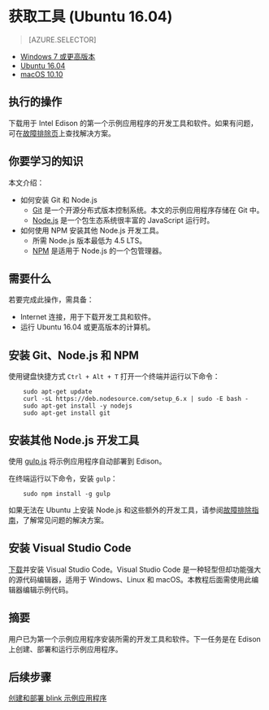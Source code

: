 <properties
    pageTitle="获取用于 Azure IoT 初学者工具包 (Ubuntu 16.04) 的工具 | Azure"
    description="下载并安装用于 Ubuntu 上的 Edison 的第一个示例应用程序的必需工具和软件。"
    services="iot-hub"
    documentationcenter=""
    author="shizn"
    manager="timtl"
    tags=""
    keywords="arduino 开发工具, iot 开发, iot 软件, 物联网软件, 在 ubuntu 上安装 git, 安装 node js ubuntu" />
<tags
    ms.assetid="9ab5b161-7ec5-41a6-9c5f-4456e4882752"
    ms.service="iot-hub"
    ms.devlang="nodejs"
    ms.topic="article"
    ms.tgt_pltfrm="na"
    ms.workload="na"
    ms.date="11/8/2016"
    wacn.date="01/06/2017"
    ms.author="xshi" />  


# 获取工具 (Ubuntu 16.04)

> [AZURE.SELECTOR]
- [Windows 7 或更高版本][windows]
- [Ubuntu 16.04][ubuntu]
- [macOS 10.10][macos]

## 执行的操作
下载用于 Intel Edison 的第一个示例应用程序的开发工具和软件。如果有问题，可在[故障排除页][troubleshooting]上查找解决方案。

## 你要学习的知识
本文介绍：

* 如何安装 Git 和 Node.js
  * [Git](https://git-scm.com) 是一个开源分布式版本控制系统。本文的示例应用程序存储在 Git 中。
  * [Node.js](https://nodejs.org/en/) 是一个包生态系统很丰富的 JavaScript 运行时。
* 如何使用 NPM 安装其他 Node.js 开发工具。
  * 所需 Node.js 版本最低为 4.5 LTS。
  * [NPM](https://www.npmjs.com) 是适用于 Node.js 的一个包管理器。

## 需要什么
若要完成此操作，需具备：
* Internet 连接，用于下载开发工具和软件。
* 运行 Ubuntu 16.04 或更高版本的计算机。

## 安装 Git、Node.js 和 NPM
使用键盘快捷方式 `Ctrl + Alt + T` 打开一个终端并运行以下命令：

		sudo apt-get update
		curl -sL https://deb.nodesource.com/setup_6.x | sudo -E bash -
		sudo apt-get install -y nodejs
		sudo apt-get install git

## 安装其他 Node.js 开发工具
使用 [gulp.js](http://gulpjs.com) 将示例应用程序自动部署到 Edison。

在终端运行以下命令，安装 `gulp`：

		sudo npm install -g gulp

如果无法在 Ubuntu 上安装 Node.js 和这些额外的开发工具，请参阅[故障排除指南][troubleshooting]，了解常见问题的解决方案。

## 安装 Visual Studio Code
[下载](https://code.visualstudio.com/docs/setup/linux)并安装 Visual Studio Code。Visual Studio Code 是一种轻型但却功能强大的源代码编辑器，适用于 Windows、Linux 和 macOS。本教程后面需使用此编辑器编辑示例代码。

## 摘要
用户已为第一个示例应用程序安装所需的开发工具和软件。下一任务是在 Edison 上创建、部署和运行示例应用程序。

## 后续步骤
[创建和部署 blink 示例应用程序][create-and-deploy-the-blink-application]
<!-- Images and links -->


[troubleshooting]: /documentation/articles/iot-hub-intel-edison-kit-node-troubleshooting/
[create-and-deploy-the-blink-application]: /documentation/articles/iot-hub-intel-edison-kit-node-lesson1-deploy-blink-app/
[windows]: /documentation/articles/iot-hub-intel-edison-kit-node-lesson1-get-the-tools-win32/
[ubuntu]: /documentation/articles/iot-hub-intel-edison-kit-node-lesson1-get-the-tools-ubuntu/
[macos]: /documentation/articles/iot-hub-intel-edison-kit-node-lesson1-get-the-tools-mac/

<!---HONumber=Mooncake_0103_2017-->